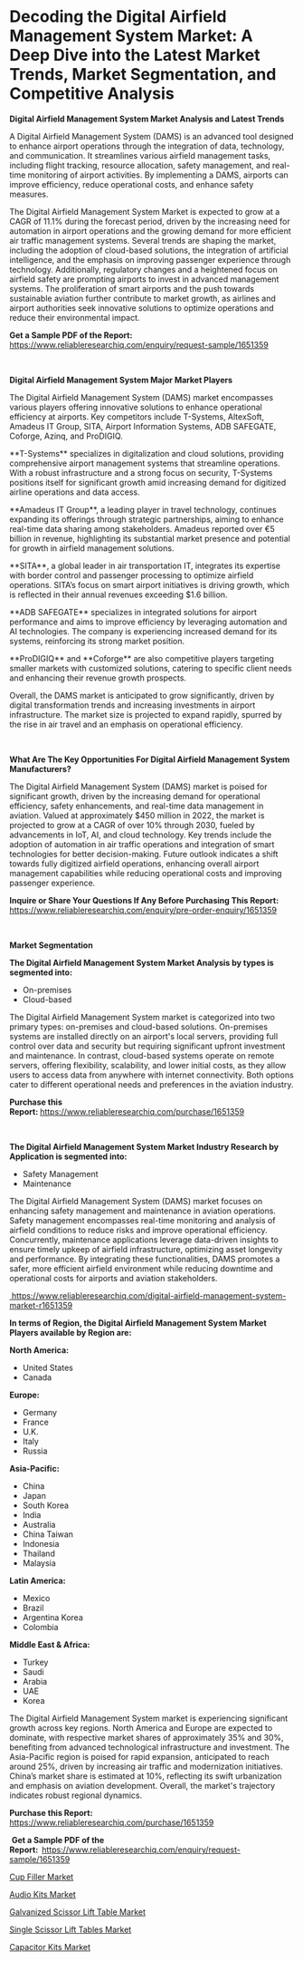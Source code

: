 <p><h1>Decoding the Digital Airfield Management System Market: A Deep Dive into the Latest Market Trends, Market Segmentation, and Competitive Analysis</h1></p><p><strong>Digital Airfield Management System Market Analysis and Latest Trends</strong></p>
<p><p>A Digital Airfield Management System (DAMS) is an advanced tool designed to enhance airport operations through the integration of data, technology, and communication. It streamlines various airfield management tasks, including flight tracking, resource allocation, safety management, and real-time monitoring of airport activities. By implementing a DAMS, airports can improve efficiency, reduce operational costs, and enhance safety measures.</p><p>The Digital Airfield Management System Market is expected to grow at a CAGR of 11.1% during the forecast period, driven by the increasing need for automation in airport operations and the growing demand for more efficient air traffic management systems. Several trends are shaping the market, including the adoption of cloud-based solutions, the integration of artificial intelligence, and the emphasis on improving passenger experience through technology. Additionally, regulatory changes and a heightened focus on airfield safety are prompting airports to invest in advanced management systems. The proliferation of smart airports and the push towards sustainable aviation further contribute to market growth, as airlines and airport authorities seek innovative solutions to optimize operations and reduce their environmental impact.</p></p>
<p><strong>Get a Sample PDF of the Report:&nbsp;</strong> <a href="https://www.reliableresearchiq.com/enquiry/request-sample/1651359?utm_campaign=1896&utm_medium=2&utm_source=Github&utm_content=ia&utm_term=23032025&utm_id=digital-airfield-management-system">https://www.reliableresearchiq.com/enquiry/request-sample/1651359</a></p>
<p>&nbsp;</p>
<p><strong>Digital Airfield Management System Major Market Players</strong></p>
<p><p>The Digital Airfield Management System (DAMS) market encompasses various players offering innovative solutions to enhance operational efficiency at airports. Key competitors include T-Systems, AltexSoft, Amadeus IT Group, SITA, Airport Information Systems, ADB SAFEGATE, Coforge, Azinq, and ProDIGIQ.</p><p>**T-Systems** specializes in digitalization and cloud solutions, providing comprehensive airport management systems that streamline operations. With a robust infrastructure and a strong focus on security, T-Systems positions itself for significant growth amid increasing demand for digitized airline operations and data access. </p><p>**Amadeus IT Group**, a leading player in travel technology, continues expanding its offerings through strategic partnerships, aiming to enhance real-time data sharing among stakeholders. Amadeus reported over €5 billion in revenue, highlighting its substantial market presence and potential for growth in airfield management solutions.</p><p>**SITA**, a global leader in air transportation IT, integrates its expertise with border control and passenger processing to optimize airfield operations. SITA’s focus on smart airport initiatives is driving growth, which is reflected in their annual revenues exceeding $1.6 billion.</p><p>**ADB SAFEGATE** specializes in integrated solutions for airport performance and aims to improve efficiency by leveraging automation and AI technologies. The company is experiencing increased demand for its systems, reinforcing its strong market position.</p><p>**ProDIGIQ** and **Coforge** are also competitive players targeting smaller markets with customized solutions, catering to specific client needs and enhancing their revenue growth prospects.</p><p>Overall, the DAMS market is anticipated to grow significantly, driven by digital transformation trends and increasing investments in airport infrastructure. The market size is projected to expand rapidly, spurred by the rise in air travel and an emphasis on operational efficiency.</p></p>
<p>&nbsp;</p>
<p><strong>What Are The Key Opportunities For Digital Airfield Management System Manufacturers?</strong></p>
<p><p>The Digital Airfield Management System (DAMS) market is poised for significant growth, driven by the increasing demand for operational efficiency, safety enhancements, and real-time data management in aviation. Valued at approximately $450 million in 2022, the market is projected to grow at a CAGR of over 10% through 2030, fueled by advancements in IoT, AI, and cloud technology. Key trends include the adoption of automation in air traffic operations and integration of smart technologies for better decision-making. Future outlook indicates a shift towards fully digitized airfield operations, enhancing overall airport management capabilities while reducing operational costs and improving passenger experience.</p></p>
<p><strong>Inquire or Share Your Questions If Any Before Purchasing This Report:</strong> <a href="https://www.reliableresearchiq.com/enquiry/pre-order-enquiry/1651359?utm_campaign=1896&utm_medium=2&utm_source=Github&utm_content=ia&utm_term=23032025&utm_id=digital-airfield-management-system">https://www.reliableresearchiq.com/enquiry/pre-order-enquiry/1651359</a></p>
<p>&nbsp;</p>
<p><strong>Market Segmentation</strong></p>
<p><strong>The Digital Airfield Management System Market Analysis by types is segmented into:</strong></p>
<p><ul><li>On-premises</li><li>Cloud-based</li></ul></p>
<p><p>The Digital Airfield Management System market is categorized into two primary types: on-premises and cloud-based solutions. On-premises systems are installed directly on an airport's local servers, providing full control over data and security but requiring significant upfront investment and maintenance. In contrast, cloud-based systems operate on remote servers, offering flexibility, scalability, and lower initial costs, as they allow users to access data from anywhere with internet connectivity. Both options cater to different operational needs and preferences in the aviation industry.</p></p>
<p><strong>Purchase this Report:&nbsp;</strong><a href="https://www.reliableresearchiq.com/purchase/1651359?utm_campaign=1896&utm_medium=2&utm_source=Github&utm_content=ia&utm_term=23032025&utm_id=digital-airfield-management-system">https://www.reliableresearchiq.com/purchase/1651359</a></p>
<p>&nbsp;</p>
<p><strong>The Digital Airfield Management System Market Industry Research by Application is segmented into:</strong></p>
<p><ul><li>Safety Management</li><li>Maintenance</li></ul></p>
<p><p>The Digital Airfield Management System (DAMS) market focuses on enhancing safety management and maintenance in aviation operations. Safety management encompasses real-time monitoring and analysis of airfield conditions to reduce risks and improve operational efficiency. Concurrently, maintenance applications leverage data-driven insights to ensure timely upkeep of airfield infrastructure, optimizing asset longevity and performance. By integrating these functionalities, DAMS promotes a safer, more efficient airfield environment while reducing downtime and operational costs for airports and aviation stakeholders.</p></p>
<p><a href="https://www.reliableresearchiq.com/digital-airfield-management-system-market-r1651359?utm_campaign=1896&utm_medium=2&utm_source=Github&utm_content=ia&utm_term=23032025&utm_id=digital-airfield-management-system">&nbsp;https://www.reliableresearchiq.com/digital-airfield-management-system-market-r1651359</a></p>
<p><strong>In terms of Region, the Digital Airfield Management System Market Players available by Region are:</strong></p>
<p>
    <p> <strong> North America: </strong>
        <ul>
            <li>United States</li>
            <li>Canada</li>
        </ul>
        </p> 
    <p> <strong> Europe: </strong>
        <ul>
            <li>Germany</li>
            <li>France</li>
            <li>U.K.</li>
            <li>Italy</li>
            <li>Russia</li>
        </ul>
        </p> 
    <p> <strong> Asia-Pacific: </strong>
        <ul>
            <li>China</li>
            <li>Japan</li>
            <li>South Korea</li>
            <li>India</li>
            <li>Australia</li>
            <li>China Taiwan</li>
            <li>Indonesia</li>
            <li>Thailand</li>
            <li>Malaysia</li>
        </ul>
        </p> 
    <p> <strong> Latin America: </strong>
        <ul>
            <li>Mexico</li>
            <li>Brazil</li>
            <li>Argentina Korea</li>
            <li>Colombia</li>
        </ul>
        </p> 
    <p> <strong> Middle East & Africa: </strong>
        <ul>
            <li>Turkey</li>
            <li>Saudi</li>
            <li>Arabia</li>
            <li>UAE</li>
            <li>Korea</li>
        </ul>
    </p>
    </p>
<p><p>The Digital Airfield Management System market is experiencing significant growth across key regions. North America and Europe are expected to dominate, with respective market shares of approximately 35% and 30%, benefiting from advanced technological infrastructure and investment. The Asia-Pacific region is poised for rapid expansion, anticipated to reach around 25%, driven by increasing air traffic and modernization initiatives. China’s market share is estimated at 10%, reflecting its swift urbanization and emphasis on aviation development. Overall, the market's trajectory indicates robust regional dynamics.</p></p>
<p><strong>Purchase this Report: </strong><a href="https://www.reliableresearchiq.com/purchase/1651359?utm_campaign=1896&utm_medium=2&utm_source=Github&utm_content=ia&utm_term=23032025&utm_id=digital-airfield-management-system">https://www.reliableresearchiq.com/purchase/1651359</a></p>
<p>&nbsp;<strong>Get a Sample PDF of the Report:&nbsp;&nbsp;</strong><a href="https://www.reliableresearchiq.com/enquiry/request-sample/1651359?utm_campaign=1896&utm_medium=2&utm_source=Github&utm_content=ia&utm_term=23032025&utm_id=digital-airfield-management-system">https://www.reliableresearchiq.com/enquiry/request-sample/1651359</a></p>
<p><strong></strong></p>
<p><p><a href="https://www.linkedin.com/pulse/projecting-cup-filler-markets-rapid-growthwith-cagr-113-difbf?utm_campaign=1896&utm_medium=2&utm_source=Github&utm_content=ia&utm_term=23032025&utm_id=digital-airfield-management-system">Cup Filler Market</a></p><p><a href="https://www.linkedin.com/pulse/analyzing-historical-growth-trends-driversof-audio-kits-marketwith-vpr3f?utm_campaign=1896&utm_medium=2&utm_source=Github&utm_content=ia&utm_term=23032025&utm_id=digital-airfield-management-system">Audio Kits Market</a></p><p><a href="https://github.com/achilekirwan/Market-Research-Report-List-1/blob/main/galvanized-scissor-lift-table-market.md?utm_campaign=1896&utm_medium=2&utm_source=Github&utm_content=ia&utm_term=23032025&utm_id=digital-airfield-management-system">Galvanized Scissor Lift Table Market</a></p><p><a href="https://github.com/yosenadhler/Market-Research-Report-List-1/blob/main/single-scissor-lift-tables-market.md?utm_campaign=1896&utm_medium=2&utm_source=Github&utm_content=ia&utm_term=23032025&utm_id=digital-airfield-management-system">Single Scissor Lift Tables Market</a></p><p><a href="https://www.linkedin.com/pulse/in-depth-analysis-global-capacitor-kits-market-size-from-zczhf?utm_campaign=1896&utm_medium=2&utm_source=Github&utm_content=ia&utm_term=23032025&utm_id=digital-airfield-management-system">Capacitor Kits Market</a></p></p>